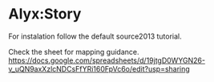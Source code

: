 # Alyx:Story

For instalation follow the default source2013 tutorial.

Check the sheet for mapping guidance.
https://docs.google.com/spreadsheets/d/19jtgD0WYGN26-v_uQN9axXzlcNDCsFfYRi160FpVc6o/edit?usp=sharing
